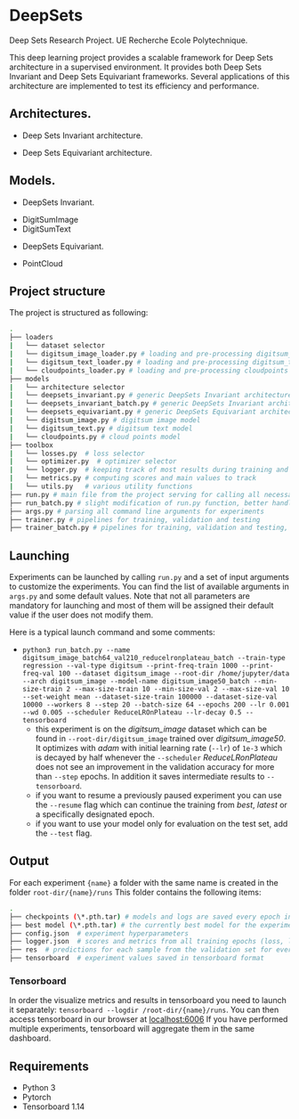 # DeepSets

Deep Sets Research Project. UE Recherche Ecole Polytechnique.

This deep learning project provides a scalable framework for Deep Sets architecture in a supervised environment. It provides both Deep Sets Invariant and Deep Sets Equivariant frameworks. Several applications of this architecture are implemented to test its efficiency and performance.

## Architectures.

- Deep Sets Invariant architecture.

- Deep Sets Equivariant architecture.

## Models.

- DeepSets Invariant.
+ DigitSumImage
+ DigitSumText

- DeepSets Equivariant.
+ PointCloud

## Project structure

The project is structured as following:

```bash
.
├── loaders
|   └── dataset selector
|   └── digitsum_image_loader.py # loading and pre-processing digitsum_image data
|	└── digitsum_text_loader.py # loading and pre-processing digitsum_text data
|	└── cloudpoints_loader.py # loading and pre-processing cloudpoints data
├── models
|   └── architecture selector
|   └── deepsets_invariant.py # generic DeepSets Invariant architecture
|	└── deepsets_invariant_batch.py # generic DeepSets Invariant architecture, better handling batches. Only used in run_batch.py
|	└── deepsets_equivariant.py # generic DeepSets Equivariant architecture
|   └── digitsum_image.py # digitsum image model
|   └── digitsum_text.py # digitsum text model
|	└── cloudpoints.py # cloud points model
├── toolbox
|	└── losses.py  # loss selector
|	└── optimizer.py  # optimizer selector
|   └── logger.py  # keeping track of most results during training and storage to static .html file
|   └── metrics.py # computing scores and main values to track
|   └── utils.py   # various utility functions
├── run.py # main file from the project serving for calling all necessary functions for training and testing
├── run_batch.py # slight modification of run.py function, better handling batches
├── args.py # parsing all command line arguments for experiments
├── trainer.py # pipelines for training, validation and testing
├── trainer_batch.py # pipelines for training, validation and testing, slight modification of trainer.py, better handling batches. Only used in run_batch.py
```

## Launching
Experiments can be launched by calling `run.py` and a set of input arguments to customize the experiments. You can find the list of available arguments in `args.py` and some default values. Note that not all parameters are mandatory for launching and most of them will be assigned their default value if the user does not modify them.

Here is a typical launch command and some comments:

- `python3 run_batch.py --name digitsum_image_batch64_val210_reducelronplateau_batch --train-type regression --val-type digitsum --print-freq-train 1000 --print-freq-val 100 --dataset digitsum_image --root-dir /home/jupyter/data --arch digitsum_image --model-name digitsum_image50_batch --min-size-train 2 --max-size-train 10 --min-size-val 2 --max-size-val 10 --set-weight mean --dataset-size-train 100000 --dataset-size-val 10000 --workers 8 --step 20 --batch-size 64 --epochs 200 --lr 0.001 --wd 0.005 --scheduler ReduceLROnPlateau --lr-decay 0.5 --tensorboard`
  + this experiment is on the _digitsum_image_ dataset which can be found in `--root-dir/digitsum_image` trained over _digitsum_image50_. It optimizes with _adam_ with initial learning rate (`--lr`) of `1e-3` which is decayed by half whenever the `--scheduler` _ReduceLRonPlateau_ does not see an improvement in the validation accuracy for more than `--step` epochs. In addition it saves intermediate results to `--tensorboard`.
  + if you want to resume a previously paused experiment you can use the `--resume` flag which can continue the training from _best_, _latest_ or a specifically designated epoch.
  + if you want to use your model only for evaluation on the test set, add the `--test` flag.
 
## Output
For each experiment `{name}` a folder with the same name is created in the folder `root-dir/{name}/runs`
 This folder contains the following items:

```bash
.
├── checkpoints (\*.pth.tar) # models and logs are saved every epoch in .tar files. Non-modulo 5 epochs are then deleted.
├── best model (\*.pth.tar) # the currently best model for the experiment is saved separately
├── config.json  # experiment hyperparameters
├── logger.json  # scores and metrics from all training epochs (loss, learning rate, accuracy,etc.)
├── res  # predictions for each sample from the validation set for every epoch
├── tensorboard  # experiment values saved in tensorboard format
 ```

### Tensorboard
In order the visualize metrics and results in tensorboard you need to launch it separately: `tensorboard --logdir /root-dir/{name}/runs`. You can then access tensorboard in our browser at [localhost:6006](localhost:6006)
If you have performed multiple experiments, tensorboard will aggregate them in the same dashboard.
  
  
 ## Requirements
 - Python 3
 - Pytorch
 - Tensorboard 1.14